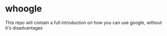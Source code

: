 # whoogle
This repo will contain a full introduction on how you can use google, without it's disadvantages
